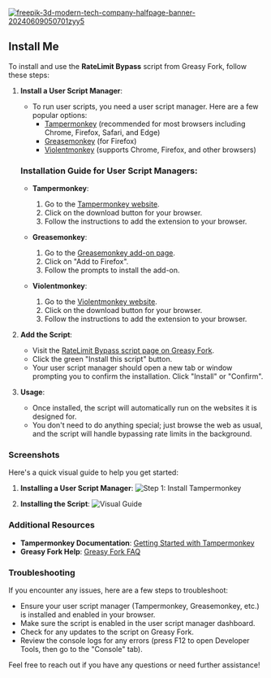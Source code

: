 <a href='https://postimages.org/' target='_blank'><img src='https://i.postimg.cc/kgK5BGvn/freepik-3d-modern-tech-company-halfpage-banner-20240609050701zyy5.png' border='0' alt='freepik-3d-modern-tech-company-halfpage-banner-20240609050701zyy5'/></a>

## Install Me

To install and use the **RateLimit Bypass** script from Greasy Fork, follow these steps:

1. **Install a User Script Manager**:
   - To run user scripts, you need a user script manager. Here are a few popular options:
     - [Tampermonkey](https://www.tampermonkey.net/) (recommended for most browsers including Chrome, Firefox, Safari, and Edge)
     - [Greasemonkey](https://addons.mozilla.org/en-US/firefox/addon/greasemonkey/) (for Firefox)
     - [Violentmonkey](https://violentmonkey.github.io/get-it/) (supports Chrome, Firefox, and other browsers)

   ### Installation Guide for User Script Managers:

   - **Tampermonkey**:
     1. Go to the [Tampermonkey website](https://www.tampermonkey.net/).
     2. Click on the download button for your browser.
     3. Follow the instructions to add the extension to your browser.

   - **Greasemonkey**:
     1. Go to the [Greasemonkey add-on page](https://addons.mozilla.org/en-US/firefox/addon/greasemonkey/).
     2. Click on "Add to Firefox".
     3. Follow the prompts to install the add-on.

   - **Violentmonkey**:
     1. Go to the [Violentmonkey website](https://violentmonkey.github.io/get-it/).
     2. Click on the download button for your browser.
     3. Follow the instructions to add the extension to your browser.

2. **Add the Script**:
   - Visit the [RateLimit Bypass script page on Greasy Fork](https://greasyfork.org/en/scripts/494876-ratelimit-bypass).
   - Click the green "Install this script" button.
   - Your user script manager should open a new tab or window prompting you to confirm the installation. Click "Install" or "Confirm".

3. **Usage**:
   - Once installed, the script will automatically run on the websites it is designed for.
   - You don't need to do anything special; just browse the web as usual, and the script will handle bypassing rate limits in the background.

### Screenshots

Here's a quick visual guide to help you get started:

1. **Installing a User Script Manager**:
   ![Step 1: Install Tampermonkey](https://tampermonkey.net/images/icon128.png)

2. **Installing the Script**:
   ![Visual Guide](https://i.ibb.co/6BYhQP7/visual-guide.png)

### Additional Resources

- **Tampermonkey Documentation**: [Getting Started with Tampermonkey](https://tampermonkey.net/documentation.php)
- **Greasy Fork Help**: [Greasy Fork FAQ](https://greasyfork.org/en/help)

### Troubleshooting

If you encounter any issues, here are a few steps to troubleshoot:

- Ensure your user script manager (Tampermonkey, Greasemonkey, etc.) is installed and enabled in your browser.
- Make sure the script is enabled in the user script manager dashboard.
- Check for any updates to the script on Greasy Fork.
- Review the console logs for any errors (press F12 to open Developer Tools, then go to the "Console" tab).

Feel free to reach out if you have any questions or need further assistance!
